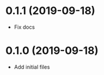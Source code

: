 0.1.1 (2019-09-18)
==================
- Fix docs


0.1.0 (2019-09-18)
==================
- Add initial files
